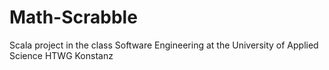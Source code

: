 # Math-Scrabble
Scala project in the class Software Engineering at the University of Applied Science HTWG Konstanz
